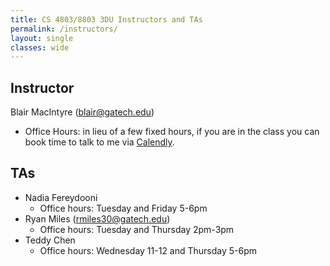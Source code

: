 ```yaml
---
title: CS 4803/8803 3DU Instructors and TAs
permalink: /instructors/
layout: single
classes: wide
---
```


## Instructor

Blair MacIntyre (blair@gatech.edu)
- Office Hours: in lieu of a few fixed hours, if you are in the class you can book time to talk to me via [Calendly](https://calendly.com/blairmacintyre/students).

## TAs
- Nadia Fereydooni 
  - Office hours: Tuesday and Friday 5-6pm
- Ryan Miles (rmiles30@gatech.edu)
  - Office hours: Tuesday and Thursday 2pm-3pm
- Teddy Chen
  - Office hours: Wednesday 11-12 and Thursday 5-6pm
  
